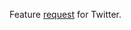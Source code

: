 Feature <a href="https://twitter.com/davewiner/status/1271087957777305604">request</a> for Twitter.
